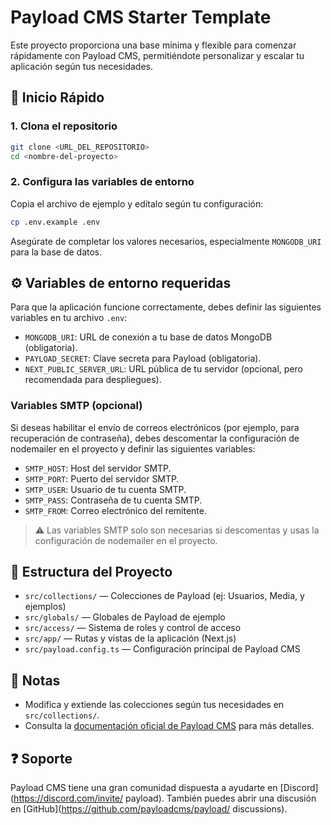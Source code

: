 # Payload CMS Starter Template

Este proyecto proporciona una base mínima y flexible para comenzar rápidamente con Payload CMS, permitiéndote personalizar y escalar tu aplicación según tus necesidades.

## 🚀 Inicio Rápido

### 1. Clona el repositorio

```bash
git clone <URL_DEL_REPOSITORIO>
cd <nombre-del-proyecto>
```

### 2. Configura las variables de entorno

Copia el archivo de ejemplo y edítalo según tu configuración:

```bash
cp .env.example .env
```

Asegúrate de completar los valores necesarios, especialmente `MONGODB_URI` para la base de datos.

## ⚙️ Variables de entorno requeridas

Para que la aplicación funcione correctamente, debes definir las siguientes variables en tu archivo `.env`:

- `MONGODB_URI`: URL de conexión a tu base de datos MongoDB (obligatoria).
- `PAYLOAD_SECRET`: Clave secreta para Payload (obligatoria).
- `NEXT_PUBLIC_SERVER_URL`: URL pública de tu servidor (opcional, pero recomendada para despliegues).

### Variables SMTP (opcional)

Si deseas habilitar el envío de correos electrónicos (por ejemplo, para recuperación de contraseña), debes descomentar la configuración de nodemailer en el proyecto y definir las siguientes variables:

- `SMTP_HOST`: Host del servidor SMTP.
- `SMTP_PORT`: Puerto del servidor SMTP.
- `SMTP_USER`: Usuario de tu cuenta SMTP.
- `SMTP_PASS`: Contraseña de tu cuenta SMTP.
- `SMTP_FROM`: Correo electrónico del remitente.

> ⚠️ Las variables SMTP solo son necesarias si descomentas y usas la configuración de nodemailer en el proyecto.

## 📁 Estructura del Proyecto

- `src/collections/` — Colecciones de Payload (ej: Usuarios, Media, y ejemplos)
- `src/globals/` — Globales de Payload de ejemplo
- `src/access/` — Sistema de roles y control de acceso
- `src/app/` — Rutas y vistas de la aplicación (Next.js)
- `src/payload.config.ts` — Configuración principal de Payload CMS

## 📝 Notas

- Modifica y extiende las colecciones según tus necesidades en `src/collections/`.
- Consulta la [documentación oficial de Payload CMS](https://payloadcms.com/docs) para más detalles.

## ❓ Soporte

Payload CMS tiene una gran comunidad dispuesta a ayudarte en [Discord](https://discord.com/invite/
payload). También puedes abrir una discusión en [GitHub](https://github.com/payloadcms/payload/
discussions).
